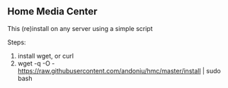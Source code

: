 ## Home Media Center

This (re)install on any server using a simple script

Steps:

1. install wget, or curl
2. wget -q -O - https://raw.githubusercontent.com/andoniu/hmc/master/install | sudo bash
